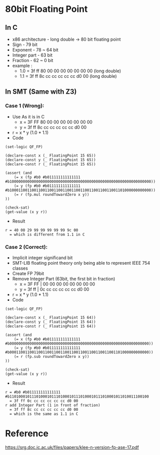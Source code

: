 # 80bit Floating Point 

## In C
- x86 architecture - long double -> 80 bit floating point
- Sign - 79 bit 
- Exponent - 78 ~ 64 bit
- Integer part - 63 bit 
- Fraction - 62 ~ 0 bit
- example : 
  - 1.0 = 3f ff 80 00 00 00 00 00 00 00 (long double)
  - 1.1 = 3f ff 8c cc cc cc cc cc d0 00 (long double)

## In SMT (Same with Z3)
### Case 1 (Wrong):
- Use As it is in C
  - x = 3F FF 80 00 00 00 00 00 00 00
  - y = 3f ff 8c cc cc cc cc cc d0 00 
- r = x * y (1.0 * 1.1)
- Code
```
(set-logic QF_FP)

(declare-const x (_ FloatingPoint 15 65))
(declare-const y (_ FloatingPoint 15 65))
(declare-const r (_ FloatingPoint 15 65))

(assert (and 
    (= x (fp #b0 #b011111111111111 #b1000000000000000000000000000000000000000000000000000000000000000))
    (= y (fp #b0 #b011111111111111 #b1000110011001100110011001100110011001100110011001101000000000000))
    (= r (fp.mul roundTowardZero x y))
))

(check-sat)
(get-value (x y r))
```
- Result
```
r = 40 00 29 99 99 99 99 99 9c 00
  = which is different from 1.1 in C
```

### Case 2 (Correct):
- Implicit integer significand bit
- SMT-LIB floating point theory only being able to represent IEEE 754 classes
- Create FP 79bit
- Remove Integer Part (63bit, the first bit in fraction)
  - x = 3F FF | 00 00 00 00 00 00 00 00
  - y = 3f ff | 0c cc cc cc cc cc d0 00
- r = x * y (1.0 * 1.1)
- Code
```
(set-logic QF_FP)

(declare-const x (_ FloatingPoint 15 64))
(declare-const y (_ FloatingPoint 15 64))
(declare-const r (_ FloatingPoint 15 64))

(assert (and 
    (= x (fp #b0 #b011111111111111 #b000000000000000000000000000000000000000000000000000000000000000))
    (= y (fp #b0 #b011111111111111 #b000110011001100110011001100110011001100110011001101000000000000))
    (= r (fp.sub roundTowardZero x y))
))

(check-sat)
(get-value (x y r))
```
- Result
```
r = #b0 #b011111111111111 #b110100010111010001011101000101110100010111010001011010011100100
  = 3f ff 0c cc cc cc cc cc d0 00
r add Integer Part (1 in front of fraction)
  = 3f ff 8c cc cc cc cc cc d0 00
  = which is the same as 1.1 in C
```

# Reference
https://srg.doc.ic.ac.uk/files/papers/klee-n-version-fp-ase-17.pdf
